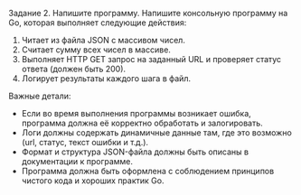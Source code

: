 Задание 2. Напишите программу.
Напишите консольную программу на Go, которая выполняет следующие действия:

1. Читает из файла JSON с массивом чисел.
2. Считает сумму всех чисел в массиве.
3. Выполняет HTTP GET запрос на заданный URL и проверяет статус ответа (должен быть 200).
4. Логирует результаты каждого шага в файл.

Важные детали:

- Если во время выполнения программы возникает ошибка, программа должна её корректно обработать и залогировать.
- Логи должны содержать динамичные данные там, где это возможно (url, статус, текст ошибки и т.д.).
- Формат и структура JSON-файла должны быть описаны в документации к программе.
- Программа должна быть оформлена с соблюдением принципов чистого кода и хороших практик Go.
